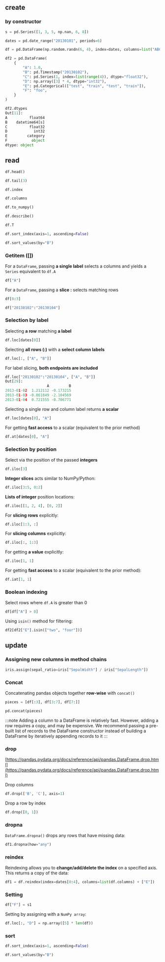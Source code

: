 
## create

### by constructor

```py
s = pd.Series([1, 3, 5, np.nan, 6, 8])
```

```py
dates = pd.date_range("20130101", periods=6)

df = pd.DataFrame(np.random.randn(6, 4), index=dates, columns=list("ABCD"))
```

```py
df2 = pd.DataFrame(
    {
        "A": 1.0,
        "B": pd.Timestamp("20130102"),
        "C": pd.Series(1, index=list(range(4)), dtype="float32"),
        "D": np.array([3] * 4, dtype="int32"),
        "E": pd.Categorical(["test", "train", "test", "train"]),
        "F": "foo",
    }
)

df2.dtypes
Out[11]: 
A          float64
B    datetime64[s]
C          float32
D            int32
E         category
F           object
dtype: object
```

## read

```py
df.head()

df.tail(3)

df.index

df.columns

df.to_numpy()

df.describe()

df.T

df.sort_index(axis=1, ascending=False)

df.sort_values(by="B")
```

### Getitem ([])

For a `DataFrame`, passing **a single label** selects a columns and yields a `Series` equivalent to `df.A`

```py
df["A"]
```

For a `DataFrame`, passing a **slice :** selects matching rows

```py
df[0:3]

df["20130102":"20130104"]
```

### Selection by label

Selecting **a row** matching **a label**

```py
df.loc[dates[0]]
```

Selecting **all rows (:)** with a **select column labels**

```py
df.loc[:, ["A", "B"]]
```

For label slicing, **both endpoints are included**

```py
df.loc["20130102":"20130104", ["A", "B"]]
Out[29]: 
                   A         B
2013-01-02  1.212112 -0.173215
2013-01-03 -0.861849 -2.104569
2013-01-04  0.721555 -0.706771
```

Selecting a single row and column label returns **a scalar**

```py
df.loc[dates[0], "A"]
```

For getting **fast access** to a scalar (equivalent to the prior method)

```py
df.at[dates[0], "A"]
```

### Selection by position

Select via the position of the passed **integers**

```py
df.iloc[3]
```

**Integer slices** acts similar to NumPy/Python:

```py
df.iloc[3:5, 0:2]
```

**Lists of integer** position locations:

```py
df.iloc[[1, 2, 4], [0, 2]]
```

For **slicing rows** explicitly:

```py
df.iloc[1:3, :]
```

For **slicing columns** explicitly:

```py
df.iloc[:, 1:3]
```

For getting **a value** explicitly:

```py
df.iloc[1, 1]
```

For getting **fast access** to a scalar (equivalent to the prior method):

```py
df.iat[1, 1]
```

### Boolean indexing

Select rows where `df.A` is greater than 0

```py
df[df["A"] > 0]
```

Using `isin()` method for filtering:

```py
df2[df2["E"].isin(["two", "four"])]
```

## update

### Assigning new columns in method chains

```py
iris.assign(sepal_ratio=iris["SepalWidth"] / iris["SepalLength"])
```

### Concat

Concatenating pandas objects together **row-wise** with `concat()`

```py
pieces = [df[:3], df[3:7], df[7:]]

pd.concat(pieces)
```

:::note
Adding a column to a DataFrame is relatively fast. However, adding a row requires a copy, and may be expensive. We recommend passing a pre-built list of records to the DataFrame constructor instead of building a DataFrame by iteratively appending records to it
:::

### drop

[https://pandas.pydata.org/docs/reference/api/pandas.DataFrame.drop.html](https://pandas.pydata.org/docs/reference/api/pandas.DataFrame.drop.html)

Drop columns

```py
df.drop(['B', 'C'], axis=1)
```

Drop a row by index

```py
df.drop([0, 1])
```

### dropna

`DataFrame.dropna()` drops any rows that have missing data:

```py
df1.dropna(how="any")
```

### reindex

Reindexing allows you to **change/add/delete the index** on a specified axis. This returns a copy of the data:

```py
df1 = df.reindex(index=dates[0:4], columns=list(df.columns) + ["E"])
```

### Setting

```py
df["F"] = s1
```

Setting by assigning with a `NumPy array`:

```py
df.loc[:, "D"] = np.array([5] * len(df))
```

### sort

```py
df.sort_index(axis=1, ascending=False)

df.sort_values(by="B")
```
